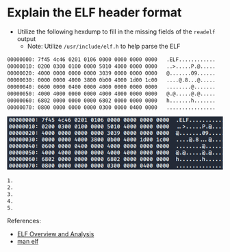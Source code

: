 # Explain the ELF header format

- Utilize the following hexdump to fill in the missing fields of the `readelf` output
  - Note: Utilize `/usr/include/elf.h` to help parse the ELF

```text
00000000: 7f45 4c46 0201 0106 0000 0000 0000 0000   .ELF............
00000010: 0200 0300 0100 0000 5010 4000 0000 0000   ..>.....P.@.....
00000020: 4000 0000 0000 0000 3039 0000 0000 0000   @.......09......
00000030: 0000 0000 4000 3800 0b00 4000 1d00 1c00   ....@.8...@.....
00000040: 0600 0000 0400 0000 4000 0000 0000 0000   ........@.......
00000050: 4000 4000 0000 0000 4000 4000 0000 0000   @.@.....@.@.....
00000060: 6802 0000 0000 0000 6802 0000 0000 0000   h.......h.......
00000070: 0800 0000 0000 0000 0300 0000 0400 0000   ................
```

![ELF Binary](./elf_binary.PNG)

```text
1.
2.
3.
4.
5.
```


References:

- [ELF Overview and Analysis](https://linux-audit.com/elf-binaries-on-linux-understanding-and-analysis/)
- [man elf](https://www.man7.org/linux/man-pages/man5/elf.5.html)
